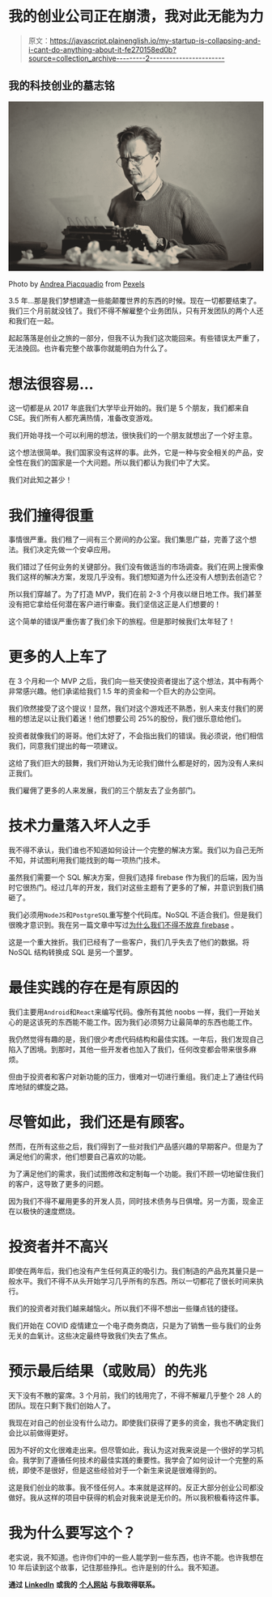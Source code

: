 # 我的创业公司正在崩溃，我对此无能为力

> 原文：<https://javascript.plainenglish.io/my-startup-is-collapsing-and-i-cant-do-anything-about-it-fe270158ed0b?source=collection_archive---------2----------------------->

## 我的科技创业的墓志铭

![](img/4d0221fe195de55e5b53b36c2e9084f4.png)

Photo by [Andrea Piacquadio](https://www.pexels.com/@olly?utm_content=attributionCopyText&utm_medium=referral&utm_source=pexels) from [Pexels](https://www.pexels.com/photo/adult-frowned-male-writer-working-on-typewriter-at-home-3772623/?utm_content=attributionCopyText&utm_medium=referral&utm_source=pexels)

3.5 年…那是我们梦想建造一些能颠覆世界的东西的时候。现在一切都要结束了。我们三个月前就没钱了。我们不得不解雇整个业务团队，只有开发团队的两个人还和我们在一起。

起起落落是创业之旅的一部分，但我不认为我们这次能回来。有些错误太严重了，无法挽回。也许看完整个故事你就能明白为什么了。

# 想法很容易…

这一切都是从 2017 年底我们大学毕业开始的。我们是 5 个朋友，我们都来自 CSE。我们所有人都充满热情，准备改变游戏。

我们开始寻找一个可以利用的想法，很快我们的一个朋友就想出了一个好主意。

这个想法很简单。我们国家没有这样的事。此外，它是一种与安全相关的产品，安全性在我们的国家是一个大问题。所以我们都认为我们中了大奖。

我们对此知之甚少！

# 我们撞得很重

事情很严重。我们租了一间有三个房间的办公室。我们集思广益，完善了这个想法。我们决定先做一个安卓应用。

我们错过了任何业务的关键部分。我们没有做适当的市场调查。我们在网上搜索像我们这样的解决方案，发现几乎没有。我们想知道为什么还没有人想到去创造它？

所以我们穿越了。为了打造 MVP，我们在前 2-3 个月夜以继日地工作。我们甚至没有把它拿给任何潜在客户进行审查。我们坚信这正是人们想要的！

这个简单的错误严重伤害了我们余下的旅程。但是那时候我们太年轻了！

# 更多的人上车了

在 3 个月和一个 MVP 之后，我们向一些天使投资者提出了这个想法，其中有两个非常感兴趣。他们承诺给我们 1.5 年的资金和一个巨大的办公空间。

我们欣然接受了这个提议！显然，我们对这个游戏还不熟悉，别人来支付我们的房租的想法足以让我们着迷！他们想要公司 25%的股份，我们很乐意给他们。

投资者就像我们的哥哥。他们太好了，不会指出我们的错误。我必须说，他们相信我们，同意我们提出的每一项建议。

这给了我们巨大的鼓舞，我们开始认为无论我们做什么都是好的，因为没有人来纠正我们。

我们雇佣了更多的人来发展，我们的三个朋友去了业务部门。

# 技术力量落入坏人之手

我不得不承认，我们谁也不知道如何设计一个完整的解决方案。我们以为自己无所不知，并试图利用我们能找到的每一项热门技术。

虽然我们需要一个 SQL 解决方案，但我们选择 firebase 作为我们的后端，因为当时它很热门。经过几年的开发，我们对这些主题有了更多的了解，并意识到我们搞砸了。

我们必须用`NodeJS`和`PostgreSQL`重写整个代码库。NoSQL 不适合我们。但是我们很晚才意识到。我在另一篇文章中写过[为什么我们不得不放弃 firebase](/costly-mistakes-why-we-had-to-abandoned-firebase-b89930c10d92) 。

这是一个重大挫折。我们已经有了一些客户，我们几乎失去了他们的数据。将 NoSQL 结构转换成 SQL 是另一个噩梦。

# 最佳实践的存在是有原因的

我们主要用`Android`和`React`来编写代码。像所有其他 noobs 一样，我们一开始关心的是这该死的东西能不能工作。因为我们必须努力让最简单的东西也能工作。

我仍然觉得有趣的是，我们很少考虑代码结构和最佳实践。一年后，我们发现自己陷入了困境。到那时，其他一些开发者也加入了我们，任何改变都会带来很多麻烦。

但由于投资者和客户对新功能的压力，很难对一切进行重组。我们走上了通往代码库地狱的螺旋之路。

# 尽管如此，我们还是有顾客。

然而，在所有这些之后，我们得到了一些对我们产品感兴趣的早期客户。但是为了满足他们的需求，他们想要自己喜欢的功能。

为了满足他们的需求，我们试图修改和定制每一个功能。我们不顾一切地留住我们的客户，这导致了更多的问题。

因为我们不得不雇用更多的开发人员，同时技术债务与日俱增。另一方面，现金正在以极快的速度燃烧。

# 投资者并不高兴

即使在两年后，我们也没有产生任何真正的吸引力。我们制造的产品充其量只是一般水平。我们不得不从头开始学习几乎所有的东西。所以一切都花了很长时间来执行。

我们的投资者对我们越来越恼火。所以我们不得不想出一些赚点钱的捷径。

我们开始在 COVID 疫情建立一个电子商务商店，只是为了销售一些与我们的业务无关的血氧计。这些决定最终导致我们失去了焦点。

# 预示最后结果（或败局）的先兆

天下没有不散的宴席。3 个月前，我们的钱用完了，不得不解雇几乎整个 28 人的团队。现在只剩下我们创始人了。

我现在对自己的创业没有什么动力。即使我们获得了更多的资金，我也不确定我们会比以前做得更好。

因为不好的文化很难走出来。但尽管如此，我认为这对我来说是一个很好的学习机会。我学到了遵循任何技术的最佳实践的重要性。我学会了如何设计一个完整的系统，即使不是很好，但是这些经验对于一个新生来说是很难得到的。

这是我们创业的故事。我不怪任何人。本来就是这样的。反正大部分创业公司都没做好。我从这样的项目中获得的机会对我来说是无价的。所以我积极看待这件事。

# 我为什么要写这个？

老实说，我不知道。也许你们中的一些人能学到一些东西，也许不能。也许我想在 10 年后读到这个故事，记住那些挣扎。也许是别的什么。我不知道。

**通过** [**LinkedIn**](https://www.linkedin.com/in/56faisal/) **或我的** [**个人网站**](https://www.mohammadfaisal.dev/) **与我取得联系。**